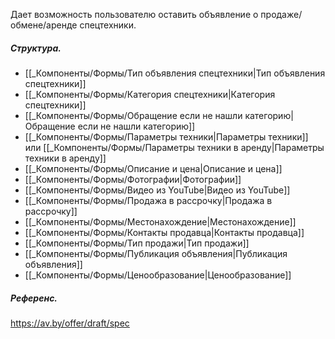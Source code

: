 Дает возможность пользователю оставить объявление о продаже/обмене/аренде спецтехники.
##### Структура.
- [[_Компоненты/Формы/Тип объявления спецтехники|Тип объявления спецтехники]]
- [[_Компоненты/Формы/Категория спецтехники|Категория спецтехники]]
- [[_Компоненты/Формы/Обращение если не нашли категорию|Обращение если не нашли категорию]]
- [[_Компоненты/Формы/Параметры техники|Параметры техники]] или [[_Компоненты/Формы/Параметры техники в аренду|Параметры техники в аренду]]
- [[_Компоненты/Формы/Описание и цена|Описание и цена]]
- [[_Компоненты/Формы/Фотографии|Фотографии]]
- [[_Компоненты/Формы/Видео из YouTube|Видео из YouTube]]
- [[_Компоненты/Формы/Продажа в рассрочку|Продажа в рассрочку]]
- [[_Компоненты/Формы/Местонахождение|Местонахождение]]
- [[_Компоненты/Формы/Контакты продавца|Контакты продавца]]
- [[_Компоненты/Формы/Тип продажи|Тип продажи]]
- [[_Компоненты/Формы/Публикация объявления|Публикация объявления]]
- [[_Компоненты/Формы/Ценообразование|Ценообразование]]

##### Референс.
https://av.by/offer/draft/spec